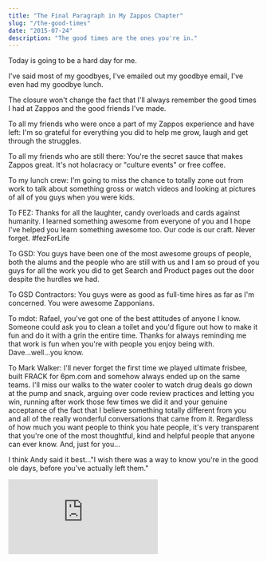 ```yaml
---
title: "The Final Paragraph in My Zappos Chapter"
slug: "/the-good-times"
date: "2015-07-24"
description: "The good times are the ones you're in."
---
```


Today is going to be a hard day for me.

I've said most of my goodbyes, I've emailed out my goodbye email, I've even had my goodbye lunch.

The closure won't change the fact that I'll always remember the good times I had at Zappos and the good friends I've made.

To all my friends who were once a part of my Zappos experience and have left: I'm so grateful for everything you did to help me grow, laugh and get through the struggles.

To all my friends who are still there: You're the secret sauce that makes Zappos great. It's not holacracy or "culture events" or free coffee.

To my lunch crew: I'm going to miss the chance to totally zone out from work to talk about something gross or watch videos and looking at pictures of all of you guys when you were kids.

To FEZ: Thanks for all the laughter, candy overloads and cards against humanity. I learned something awesome from everyone of you and I hope I've helped you learn something awesome too. Our code is our craft. Never forget. #fezForLife

To GSD: You guys have been one of the most awesome groups of people, both the alums and the people who are still with us and I am so proud of you guys for all the work you did to get Search and Product pages out the door despite the hurdles we had.

To GSD Contractors: You guys were as good as full-time hires as far as I'm concerned. You were awesome Zapponians.

To mdot: Rafael, you've got one of the best attitudes of anyone I know. Someone could ask you to clean a toilet and you'd figure out how to make it fun and do it with a grin the entire time. Thanks for always reminding me that work is fun when you're with people you enjoy being with. Dave...well...you know.

To Mark Walker: I'll never forget the first time we played ultimate frisbee, built FRACK for 6pm.com and somehow always ended up on the same teams. I'll miss our walks to the water cooler to watch drug deals go down at the pump and snack, arguing over code review practices and letting you win, running after work those few times we did it and your genuine acceptance of the fact that I believe something totally different from you and all of the really wonderful conversations that came from it. Regardless of how much you want people to think you hate people, it's very transparent that you're one of the most thoughtful, kind and helpful people that anyone can ever know. And, just for you...

I think Andy said it best..."I wish there was a way to know you're in the good ole days, before you've actually left them."

<iframe src="https://www.youtube.com/embed/C7qcFCTa1vw" frameborder="0" allowfullscreen></iframe>
